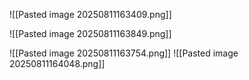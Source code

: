 ![[Pasted image 20250811163409.png]]

![[Pasted image 20250811163849.png]]

![[Pasted image 20250811163754.png]]
![[Pasted image 20250811164048.png]]